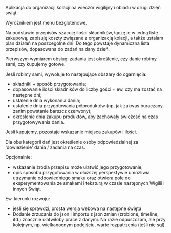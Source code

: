 Aplikacja do organizacji kolacji na wieczór wigilijny i obiadu w drugi dzięń swiąt.

Wyróżnikiem jest menu bezglutenowe.

Na podstawie przepisów szacuję ilości składników, łączę je w jedną listę zakupową, zapisuję koszty związane z 
organizacją kolacji, a także ustalam plan działań na poszcególne dni. Do tego powstaje dynamiczna lista przepisów, dopasowana
do zadań na dany dzień.

Pierwszym wymiarem obsługi zadania jest określenie, czy danie robimy sami, czy kupujemy gotowe.

Jeśli robimy sami, wywołuje to następujące obszary do ogarnięcia:
* składniki + sposób przygotowania;
* dopasowanie ilości składników do liczby gości + ew. czy ma zostać na następne dni;
* ustalenie dnia wykonania dania;
* ustalenie dnia przygotowania półproduktów (np. jak zakwas buraczany, zanim powstanie barszcz czerwony);
* określenie dnia zakupu produktów, aby zachowały świeżość na czas przygotowywania dania.

Jeśli kupujemy, pozostaje wskazanie miejsca zakupów i ilości.

Dla obu kategorii dań jest określenie osoby odpowiedzialnej za 'dowiezienie' dania / zadania na czas.

Opcjonalnie:
* wskazanie źródła przepisu może ułatwić jego przygotowanie;
* opis sposobu przygotowania w dłuższej perspektywie umożliwia utrzymanie odpowiedniego smaku oraz otwiera pole
do eksperymentowania ze smakami i teksturą w czasie następnych Wigilii i innych Świąt.

Ew. kierunki rozwoju:
* jeśli się sprawdzi, prosta wersja webowa na następne święta
* Dodanie zrzucania do json i importu z json zmian (zrobione, timeline, itd.) znacznie ułatwiłoby prace z danymi.
Na razie odpuszczam, ale przy kolejnym, np. wielkanocnym podejściu, warte rozpatrzenia (jeśli nie sql).
